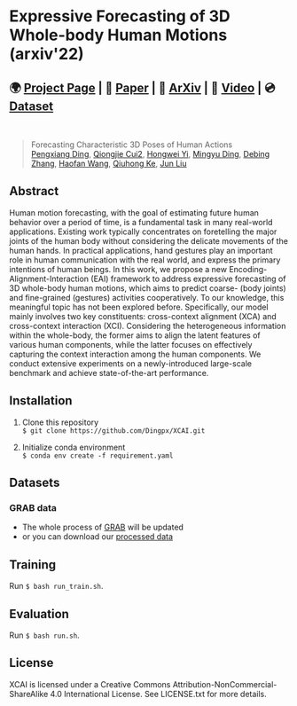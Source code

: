 # Expressive Forecasting of 3D Whole-body Human Motions (arxiv'22)

## 🌍 [Project Page]() | 📃 [Paper]() | 📝 [ArXiv]() | 🎥 [Video]() | 💿 [Dataset]()

<br/>

> Forecasting Characteristic 3D Poses of Human Actions <br />
> [Pengxiang Ding](https://dingpx.github.io/), [Qiongjie Cui2](https://keras.me/), [Hongwei Yi](https://xyyhw.top/), [Mingyu Ding](https://dingmyu.github.io/),
[Debing Zhang](https://scholar.google.com/citations?user=4nL1cDEAAAAJ&hl=en), [Haofan Wang](https://haofanwang.github.io/), [Qiuhong Ke](https://scholar.google.com/citations?user=84qxdhsAAAAJ&hl=zh-CN), [Jun Liu](https://scholar.google.com/citations?user=Q5Ild8UAAAAJ&hl=zh-CN)<br/>



## Abstract
Human motion forecasting, with the goal of estimating future human behavior over a period of time, is a fundamental task in many real-world applications.
Existing work typically concentrates on foretelling the major joints of the human body without considering the delicate movements of the human hands.
In practical applications, hand gestures play an important role in human communication with the real world, and express the primary intentions of human beings.
In this work, we propose a new Encoding-Alignment-Interaction (EAI) framework to address expressive forecasting of 3D whole-body human motions, which aims to predict coarse- (body joints) and fine-grained (gestures) activities cooperatively.
To our knowledge, this meaningful topic has not been explored before.
Specifically, our model mainly involves two key constituents: cross-context alignment (XCA) and cross-context interaction (XCI).
Considering the heterogeneous information within the whole-body, the former aims to align the latent features of various human components, while the latter focuses on effectively capturing the 
context interaction among the human components. 
We conduct extensive experiments on a newly-introduced large-scale benchmark and achieve state-of-the-art performance.


## Installation
1. Clone this repository   
`$ git clone https://github.com/Dingpx/XCAI.git`

2. Initialize conda environment    
`$ conda env create -f requirement.yaml`

## Datasets
### GRAB data
- The whole process of [GRAB](https://grab.is.tue.mpg.de/)  will be updated
- or you can download our [processed data]()


## Training
Run `$ bash run_train.sh`.

##  Evaluation
Run `$ bash run.sh`.


## License
XCAI is licensed under a Creative Commons Attribution-NonCommercial-ShareAlike 4.0 International License.
See LICENSE.txt for more details.
